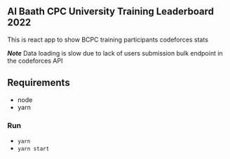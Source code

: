 ## Al Baath CPC University Training Leaderboard 2022

This is react app to show BCPC training participants codeforces stats


***Note*** Data loading is slow due to lack of users submission bulk endpoint in the codeforces API


## Requirements
- node
- yarn

### Run

- ```yarn```
- ```yarn start```
